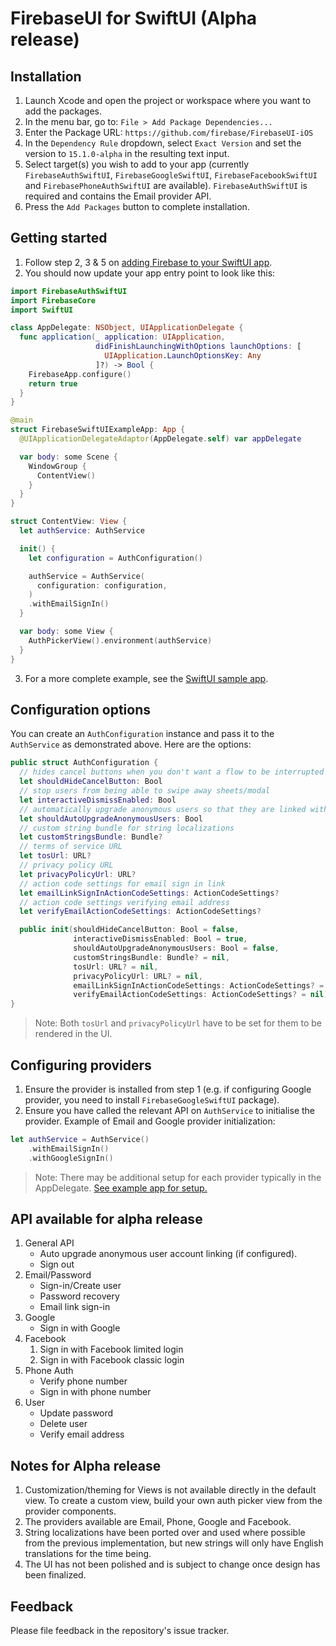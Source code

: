 # FirebaseUI for SwiftUI (Alpha release)

## Installation

1. Launch Xcode and open the project or workspace where you want to add the packages.
2. In the menu bar, go to: `File > Add Package Dependencies...`
3. Enter the Package URL: `https://github.com/firebase/FirebaseUI-iOS`
4. In the `Dependency Rule` dropdown, select `Exact Version` and set the version to `15.1.0-alpha` in the resulting text input.
5. Select target(s) you wish to add to your app (currently `FirebaseAuthSwiftUI`, `FirebaseGoogleSwiftUI`, `FirebaseFacebookSwiftUI` and `FirebasePhoneAuthSwiftUI` are available). `FirebaseAuthSwiftUI` is required and contains the Email provider API.
6. Press the `Add Packages` button to complete installation.


## Getting started

1. Follow step 2, 3 & 5 on [adding Firebase to your SwiftUI app](https://firebase.google.com/docs/ios/setup).
2. You should now update your app entry point to look like this:

```swift
import FirebaseAuthSwiftUI
import FirebaseCore
import SwiftUI

class AppDelegate: NSObject, UIApplicationDelegate {
  func application(_ application: UIApplication,
                   didFinishLaunchingWithOptions launchOptions: [
                     UIApplication.LaunchOptionsKey: Any
                   ]?) -> Bool {
    FirebaseApp.configure()
    return true
  }
}

@main
struct FirebaseSwiftUIExampleApp: App {
  @UIApplicationDelegateAdaptor(AppDelegate.self) var appDelegate

  var body: some Scene {
    WindowGroup {
      ContentView()
    }
  }
}

struct ContentView: View {
  let authService: AuthService

  init() {
    let configuration = AuthConfiguration()

    authService = AuthService(
      configuration: configuration,
    )
    .withEmailSignIn()
  }

  var body: some View {
    AuthPickerView().environment(authService)
  }
}
```

3. For a more complete example, see the [SwiftUI sample app](https://github.com/firebase/FirebaseUI-iOS/tree/main/samples/swiftui/FirebaseSwiftUIExample).

## Configuration options

You can create an `AuthConfiguration` instance and pass it to the `AuthService` as demonstrated above. Here are the options:

```swift
public struct AuthConfiguration {
  // hides cancel buttons when you don't want a flow to be interrupted
  let shouldHideCancelButton: Bool
  // stop users from being able to swipe away sheets/modal
  let interactiveDismissEnabled: Bool
  // automatically upgrade anonymous users so that they are linked with account being used to sign-in
  let shouldAutoUpgradeAnonymousUsers: Bool
  // custom string bundle for string localizations
  let customStringsBundle: Bundle?
  // terms of service URL
  let tosUrl: URL?
  // privacy policy URL
  let privacyPolicyUrl: URL?
  // action code settings for email sign in link
  let emailLinkSignInActionCodeSettings: ActionCodeSettings?
  // action code settings verifying email address
  let verifyEmailActionCodeSettings: ActionCodeSettings?

  public init(shouldHideCancelButton: Bool = false,
              interactiveDismissEnabled: Bool = true,
              shouldAutoUpgradeAnonymousUsers: Bool = false,
              customStringsBundle: Bundle? = nil,
              tosUrl: URL? = nil,
              privacyPolicyUrl: URL? = nil,
              emailLinkSignInActionCodeSettings: ActionCodeSettings? = nil,
              verifyEmailActionCodeSettings: ActionCodeSettings? = nil)
}
```

> Note: Both `tosUrl` and `privacyPolicyUrl` have to be set for them to be rendered in the UI.

## Configuring providers

1. Ensure the provider is installed from step 1 (e.g. if configuring Google provider, you need to install `FirebaseGoogleSwiftUI` package).
2. Ensure you have called the relevant API on `AuthService` to initialise the provider. Example of Email and Google provider initialization:

```swift
let authService = AuthService()
    .withEmailSignIn()
    .withGoogleSignIn()
```

> Note: There may be additional setup for each provider typically in the AppDelegate. [See example app for setup.](https://github.com/firebase/FirebaseUI-iOS/tree/main/samples/swiftui/FirebaseSwiftUIExample) 


## API available for alpha release
1. General API
   - Auto upgrade anonymous user account linking (if configured).
   - Sign out
2. Email/Password
   - Sign-in/Create user
   - Password recovery
   - Email link sign-in
3. Google
   - Sign in with Google
4. Facebook
   1. Sign in with Facebook limited login
   2. Sign in with Facebook classic login 
5. Phone Auth
   - Verify phone number
   - Sign in with phone number 
6. User
   - Update password
   - Delete user
   - Verify email address


## Notes for Alpha release
1. Customization/theming for Views is not available directly in the default view.
   To create a custom view, build your own auth picker view from the provider components.
2. The providers available are Email, Phone, Google and Facebook.
3. String localizations have been ported over and used where possible from the previous implementation, but new strings will only have English translations for the time being.
4. The UI has not been polished and is subject to change once design has been finalized.

## Feedback

Please file feedback in the repository's issue tracker.
